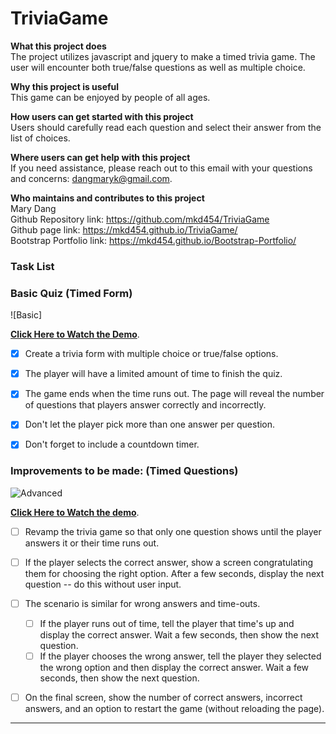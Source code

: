 # TriviaGame

**What this project does**  
The project utilizes javascript and jquery to make a timed trivia game. The user will encounter both true/false questions as well as multiple choice.

**Why this project is useful**  
This game can be enjoyed by people of all ages.

**How users can get started with this project**  
Users should carefully read each question and select their answer from the list of choices.

**Where users can get help with this project**  
If you need assistance, please reach out to this email with your questions and concerns: <dangmaryk@gmail.com>.

**Who maintains and contributes to this project**  
Mary Dang  
Github Repository link: <https://github.com/mkd454/TriviaGame>  
Github page link: <https://mkd454.github.io/TriviaGame/>  
Bootstrap Portfolio link: <https://mkd454.github.io/Bootstrap-Portfolio/>

### Task List
### Basic Quiz (Timed Form)

![Basic]

**[Click Here to Watch the Demo](https://youtu.be/fBIj8YsA9dk)**.

- [x] Create a trivia form with multiple choice or true/false options.

- [x] The player will have a limited amount of time to finish the quiz. 

- [x] The game ends when the time runs out. The page will reveal the number of questions that players answer correctly and incorrectly.

- [x] Don't let the player pick more than one answer per question.

- [x] Don't forget to include a countdown timer.

### Improvements to be made: (Timed Questions)

![Advanced](Images/2-advanced.jpg)

**[Click Here to Watch the demo](https://youtu.be/xhmmiRmxQ8Q)**.

- [ ] Revamp the trivia game so that only one question shows until the player answers it or their time runs out.

- [ ] If the player selects the correct answer, show a screen congratulating them for choosing the right option. After a few seconds, display the next question -- do this without user input.

- [ ] The scenario is similar for wrong answers and time-outs.

  - [ ] If the player runs out of time, tell the player that time's up and display the correct answer. Wait a few seconds, then show the next question.
  - [ ] If the player chooses the wrong answer, tell the player they selected the wrong option and then display the correct answer. Wait a few seconds, then show the next question.

- [ ] On the final screen, show the number of correct answers, incorrect answers, and an option to restart the game (without reloading the page).

- - -